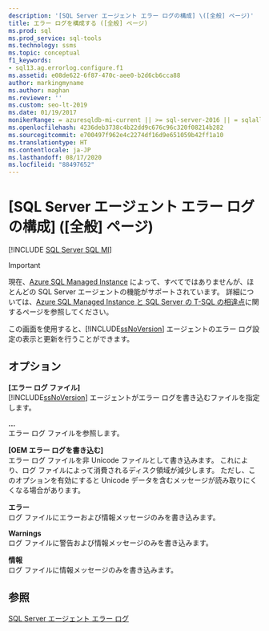 ```yaml
---
description: '[SQL Server エージェント エラー ログの構成] \([全般] ページ)'
title: エラー ログを構成する ([全般] ページ)
ms.prod: sql
ms.prod_service: sql-tools
ms.technology: ssms
ms.topic: conceptual
f1_keywords:
- sql13.ag.errorlog.configure.f1
ms.assetid: e08de622-6f87-470c-aee0-b2d6cb6cca88
author: markingmyname
ms.author: maghan
ms.reviewer: ''
ms.custom: seo-lt-2019
ms.date: 01/19/2017
monikerRange: = azuresqldb-mi-current || >= sql-server-2016 || = sqlallproducts-allversions
ms.openlocfilehash: 4236deb3738c4b22dd9c676c96c320f08214b282
ms.sourcegitcommit: e700497f962e4c2274df16d9e651059b42ff1a10
ms.translationtype: HT
ms.contentlocale: ja-JP
ms.lasthandoff: 08/17/2020
ms.locfileid: "88497652"
---
```

# <a name="configure-sql-server-agent-error-logs-general-page"></a>[SQL Server エージェント エラー ログの構成] \([全般] ページ)

[!INCLUDE [SQL Server SQL MI](../../includes/applies-to-version/sql-asdbmi.md)]

> [!IMPORTANT]  
> 現在、[Azure SQL Managed Instance](https://docs.microsoft.com/azure/sql-database/sql-database-managed-instance) によって、すべてではありませんが、ほとんどの SQL Server エージェントの機能がサポートされています。 詳細については、[Azure SQL Managed Instance と SQL Server の T-SQL の相違点](https://docs.microsoft.com/azure/sql-database/sql-database-managed-instance-transact-sql-information#sql-server-agent)に関するページを参照してください。

この画面を使用すると、[!INCLUDE[ssNoVersion](../../includes/ssnoversion-md.md)] エージェントのエラー ログ設定の表示と更新を行うことができます。  
  
## <a name="options"></a>オプション  
**[エラー ログ ファイル]**  
[!INCLUDE[ssNoVersion](../../includes/ssnoversion-md.md)] エージェントがエラー ログを書き込むファイルを指定します。  
  
**...**  
エラー ログ ファイルを参照します。  
  
**[OEM エラー ログを書き込む]**  
エラー ログ ファイルを非 Unicode ファイルとして書き込みます。 これにより、ログ ファイルによって消費されるディスク領域が減少します。 ただし、このオプションを有効にすると Unicode データを含むメッセージが読み取りにくくなる場合があります。  
  
**エラー**  
ログ ファイルにエラーおよび情報メッセージのみを書き込みます。  
  
**Warnings**  
ログ ファイルに警告および情報メッセージのみを書き込みます。  
  
**情報**  
ログ ファイルに情報メッセージのみを書き込みます。  
  
## <a name="see-also"></a>参照  
[SQL Server エージェント エラー ログ](../../ssms/agent/sql-server-agent-error-log.md)  
  
